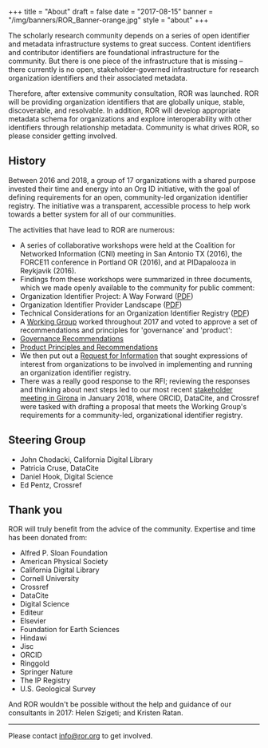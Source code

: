 +++
title = "About"
draft = false
date = "2017-08-15"
banner = "/img/banners/ROR_Banner-orange.jpg"
style = "about"
+++

The scholarly research community depends on a series of open identifier and metadata infrastructure systems to great success. Content identifiers and contributor identifiers are foundational infrastructure for the community. But there is one piece of the infrastructure that is missing – there currently is no open, stakeholder-governed infrastructure for research organization identifiers and their associated metadata.

Therefore, after extensive community consultation, ROR was launched. ROR will be providing organization identifiers that are globally unique, stable, discoverable, and resolvable. In addition, ROR will develop appropriate metadata schema for organizations and explore interoperability with other identifiers through relationship metadata. Community is what drives ROR, so please consider getting involved.

## History

Between 2016 and 2018, a group of 17 organizations with a shared purpose invested their time and energy into an Org ID initiative, with the goal of defining requirements for an open, community-led organization identifier registry. The initiative was a transparent, accessible process to help work towards a better system for all of our communities.

The activities that have lead to ROR are numerous:

-   A series of collaborative workshops were held at the Coalition for Networked Information (CNI) meeting in San Antonio TX (2016), the FORCE11 conference in Portland OR (2016), and at PIDapalooza in Reykjavik (2016).
-   Findings from these workshops were summarized in three documents, which we made openly available to the community for public comment:
  -   Organization Identifier Project: A Way Forward ([PDF](https://doi.org/10.5438/2906))
  -   Organization Identifier Provider Landscape ([PDF](https://doi.org/10.5438/4716))
  -   Technical Considerations for an Organization Identifier Registry ([PDF](https://doi.org/10.5438/7885))
-   A [Working Group](https://orcid.org/content/organization-identifier-working-group) worked throughout 2017 and voted to approve a set of recommendations and principles for 'governance' and 'product':
  -   [Governance Recommendations](https://figshare.com/articles/ORG_ID_WG_Governance_Principles_and_Recommendations/5402002/1)
  -   [Product Principles and Recommendations](https://figshare.com/articles/ORG_ID_WG_Product_Principles_and_Recommendations/5402047/1)
-   We then put out a [Request for Information](https://doi.org/10.23640/07243.5458162.v1) that sought expressions of interest from organizations to be involved in implementing and running an organization identifier registry.
-   There was a really good response to the RFI; reviewing the responses and thinking about next steps led to our most recent [stakeholder meeting in Girona](https://orcid.org/content/2018-org-id-meeting) in January 2018, where ORCID, DataCite, and Crossref were tasked with drafting a proposal that meets the Working Group's requirements for a community-led, organizational identifier registry.

## Steering Group

* John Chodacki, California Digital Library
* Patricia Cruse, DataCite
* Daniel Hook, Digital Science
* Ed Pentz, Crossref

## Thank you

ROR will truly benefit from the advice of the community. Expertise and time has been donated from:

* Alfred P. Sloan Foundation
* American Physical Society
* California Digital Library
* Cornell University
* Crossref
* DataCite
* Digital Science
* Editeur
* Elsevier
* Foundation for Earth Sciences
* Hindawi
* Jisc
* ORCID
* Ringgold
* Springer Nature
* The IP Registry
* U.S. Geological Survey  

And ROR wouldn't be possible without the help and guidance of our consultants in 2017: Helen Szigeti; and Kristen Ratan.

---
Please contact [info@ror.org](mailto:info@ror.org) to get involved.
